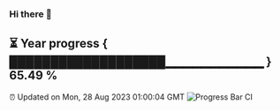 ### Hi there 👋
⏳ Year progress { ███████████████████▁▁▁▁▁▁▁▁▁▁▁ } 65.49 %
---
⏰ Updated on Mon, 28 Aug 2023 01:00:04 GMT
![Progress Bar CI](https://github.com/liununu/liununu/workflows/Progress%20Bar%20CI/badge.svg)

